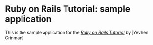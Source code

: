 # Ruby on Rails Tutorial: sample application

This is the sample application for
the [*Ruby on Rails Tutorial*](http://railstutorial.org/)
by [Yevhen Grinman]
